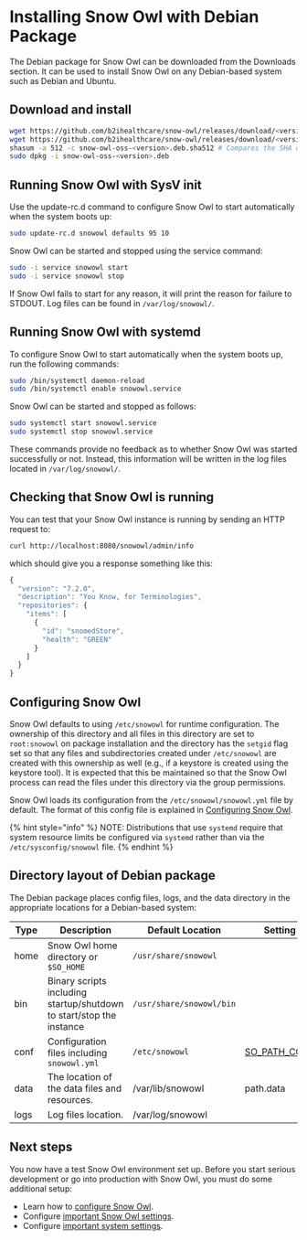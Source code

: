# Installing Snow Owl with Debian Package

The Debian package for Snow Owl can be downloaded from the Downloads section. It can be used to install Snow Owl on any Debian-based system such as Debian and Ubuntu.

## Download and install

```bash
wget https://github.com/b2ihealthcare/snow-owl/releases/download/<version>/snow-owl-oss-<version>.deb
wget https://github.com/b2ihealthcare/snow-owl/releases/download/<version>/snow-owl-oss-<version>.deb.sha512
shasum -a 512 -c snow-owl-oss-<version>.deb.sha512 # Compares the SHA of the downloaded Debian package and the published checksum, which should output `snow-owl-oss-<version>.deb: OK`.
sudo dpkg -i snow-owl-oss-<version>.deb
```

## Running Snow Owl with SysV init

Use the update-rc.d command to configure Snow Owl to start automatically when the system boots up:

```bash
sudo update-rc.d snowowl defaults 95 10
```

Snow Owl can be started and stopped using the service command:

```bash
sudo -i service snowowl start
sudo -i service snowowl stop
```

If Snow Owl fails to start for any reason, it will print the reason for failure to STDOUT. Log files can be found in `/var/log/snowowl/`.

## Running Snow Owl with systemd

To configure Snow Owl to start automatically when the system boots up, run the following commands:

```bash
sudo /bin/systemctl daemon-reload
sudo /bin/systemctl enable snowowl.service
```

Snow Owl can be started and stopped as follows:

```bash
sudo systemctl start snowowl.service
sudo systemctl stop snowowl.service
```

These commands provide no feedback as to whether Snow Owl was started successfully or not. Instead, this information will be written in the log files located in `/var/log/snowowl/`.

## Checking that Snow Owl is running

You can test that your Snow Owl instance is running by sending an HTTP request to:

```bash
curl http://localhost:8080/snowowl/admin/info
```

which should give you a response something like this:

```javascript
{
  "version": "7.2.0",
  "description": "You Know, for Terminologies",
  "repositories": {
    "items": [
      {
        "id": "snomedStore",
        "health": "GREEN"
      }
    ]
  }
}
```

## Configuring Snow Owl

Snow Owl defaults to using `/etc/snowowl` for runtime configuration. The ownership of this directory and all files in this directory are set to `root:snowowl` on package installation and the directory has the `setgid` flag set so that any files and subdirectories created under `/etc/snowowl` are created with this ownership as well (e.g., if a keystore is created using the keystore tool). It is expected that this be maintained so that the Snow Owl process can read the files under this directory via the group permissions.

Snow Owl loads its configuration from the `/etc/snowowl/snowowl.yml` file by default. The format of this config file is explained in [Configuring Snow Owl](../configure/index.md).

{% hint style="info" %}
NOTE: Distributions that use `systemd` require that system resource limits be configured via `systemd` rather than via the `/etc/sysconfig/snowowl` file.
{% endhint %}

## Directory layout of Debian package

The Debian package places config files, logs, and the data directory in the appropriate locations for a Debian-based system:

| Type | Description                                                          | Default Location         | Setting                                                       |
| ---- | -------------------------------------------------------------------- | ------------------------ | ------------------------------------------------------------- |
| home | Snow Owl home directory or `$SO_HOME`                                | `/usr/share/snowowl`     |                                                               |
| bin  | Binary scripts including startup/shutdown to start/stop the instance | `/usr/share/snowowl/bin` |                                                               |
| conf | Configuration files including `snowowl.yml`                          | `/etc/snowowl`           | [SO\_PATH\_CONF](../configure/index.md#config-files-location) |
| data | The location of the data files and resources.                        | /var/lib/snowowl         | path.data                                                     |
| logs | Log files location.                                                  | /var/log/snowowl         |                                                               |

## Next steps

You now have a test Snow Owl environment set up. Before you start serious development or go into production with Snow Owl, you must do some additional setup:

* Learn how to [configure Snow Owl](../configure/index.md).
* Configure [important Snow Owl settings](../configure/important-settings.md).
* Configure [important system settings](https://github.com/b2ihealthcare/snow-owl/tree/8a7fdb764156e4d99482a6868a5efcce0e6dcb0e/docs/setup/configure/README.md).
